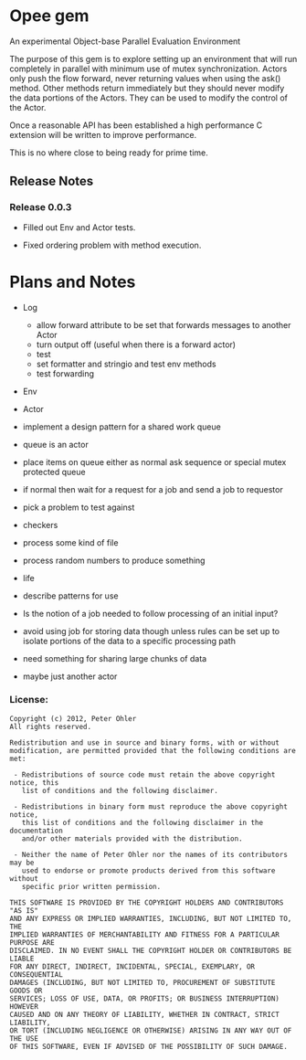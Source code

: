 # Opee gem
An experimental Object-base Parallel Evaluation Environment

The purpose of this gem is to explore setting up an environment that will run
completely in parallel with minimum use of mutex synchronization. Actors only
push the flow forward, never returning values when using the ask()
method. Other methods return immediately but they should never modify the data
portions of the Actors. They can be used to modify the control of the Actor.

Once a reasonable API has been established a high performance C extension will
be written to improve performance.

This is no where close to being ready for prime time.

## <a name="release">Release Notes</a>

### Release 0.0.3

 - Filled out Env and Actor tests.

 - Fixed ordering problem with method execution.


# Plans and Notes

- Log
  - allow forward attribute to be set that forwards messages to another Actor
  - turn output off (useful when there is a forward actor)
  - test
   - set formatter and stringio and test env methods
   - test forwarding

- Env
- Actor

- implement a design pattern for a shared work queue
 - queue is an actor
 - place items on queue either as normal ask sequence or special mutex protected queue
  - if normal then wait for a request for a job and send a job to requestor

- pick a problem to test against
 - checkers
 - process some kind of file
 - process random numbers to produce something
 - life

- describe patterns for use

- Is the notion of a job needed to follow processing of an initial input?
 - avoid using job for storing data though unless rules can be set up to isolate portions of the data to a specific processing path
 - need something for sharing large chunks of data
  - maybe just another actor

### License:

    Copyright (c) 2012, Peter Ohler
    All rights reserved.
    
    Redistribution and use in source and binary forms, with or without
    modification, are permitted provided that the following conditions are met:
    
     - Redistributions of source code must retain the above copyright notice, this
       list of conditions and the following disclaimer.
    
     - Redistributions in binary form must reproduce the above copyright notice,
       this list of conditions and the following disclaimer in the documentation
       and/or other materials provided with the distribution.
    
     - Neither the name of Peter Ohler nor the names of its contributors may be
       used to endorse or promote products derived from this software without
       specific prior written permission.
    
    THIS SOFTWARE IS PROVIDED BY THE COPYRIGHT HOLDERS AND CONTRIBUTORS "AS IS"
    AND ANY EXPRESS OR IMPLIED WARRANTIES, INCLUDING, BUT NOT LIMITED TO, THE
    IMPLIED WARRANTIES OF MERCHANTABILITY AND FITNESS FOR A PARTICULAR PURPOSE ARE
    DISCLAIMED. IN NO EVENT SHALL THE COPYRIGHT HOLDER OR CONTRIBUTORS BE LIABLE
    FOR ANY DIRECT, INDIRECT, INCIDENTAL, SPECIAL, EXEMPLARY, OR CONSEQUENTIAL
    DAMAGES (INCLUDING, BUT NOT LIMITED TO, PROCUREMENT OF SUBSTITUTE GOODS OR
    SERVICES; LOSS OF USE, DATA, OR PROFITS; OR BUSINESS INTERRUPTION) HOWEVER
    CAUSED AND ON ANY THEORY OF LIABILITY, WHETHER IN CONTRACT, STRICT LIABILITY,
    OR TORT (INCLUDING NEGLIGENCE OR OTHERWISE) ARISING IN ANY WAY OUT OF THE USE
    OF THIS SOFTWARE, EVEN IF ADVISED OF THE POSSIBILITY OF SUCH DAMAGE.
